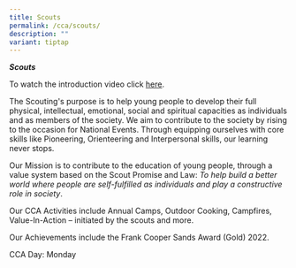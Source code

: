 ```yaml
---
title: Scouts
permalink: /cca/scouts/
description: ""
variant: tiptap
---
```

<p><strong><em>Scouts</em></strong> <br></p><p>To watch the introduction video click <a href="https://youtu.be/DYdv9FU1lSU" rel="noopener noreferrer nofollow" target="_blank">here</a>. <br></p><p>The Scouting's purpose is to help young people to develop their full physical, intellectual, emotional, social and spiritual capacities as individuals and as members of the society. We aim to contribute to the society by rising to the occasion for National Events. Through equipping ourselves with core skills like Pioneering, Orienteering and Interpersonal skills, our learning never stops. <br></p><p>Our Mission is to contribute to the education of young people, through a value system based on the Scout Promise and Law: <em>To help build a better world where people are self-fulfilled as individuals and play a constructive role in society</em>. <br></p><p>Our CCA Activities include Annual Camps, Outdoor Cooking, Campfires, Value-In-Action – initiated by the scouts and more. <br></p><p>Our Achievements include the Frank Cooper Sands Award (Gold) 2022. <br></p><p>CCA Day: Monday</p>